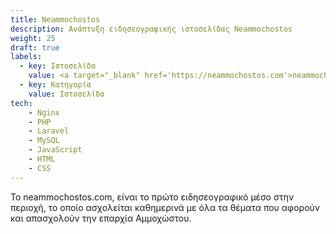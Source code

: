 ```yaml
---
title: Neammochostos
description: Ανάπτυξη ειδησεογραφικής ιστοσελίδας Neammochostos
weight: 25
draft: true
labels:
  - key: Ιστοσελίδα
    value: <a target="_blank" href='https://neammochostos.com'>neammochostos.com</a>
  - key: Κατηγορία
    value: Ιστοσελίδα
tech:
    - Nginx
    - PHP
    - Laravel
    - MySQL
    - JavaScript
    - HTML
    - CSS
---
```


Το neammochostos.com, είναι το πρώτο ειδησεογραφικό μέσο στην περιοχή, το οποίο ασχολείται καθημερινά με όλα τα θέματα που αφορούν και απασχολούν την επαρχία Αμμοχώστου.
